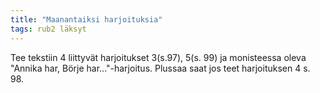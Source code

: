 ```yaml
---
title: "Maanantaiksi harjoituksia"
tags: rub2 läksyt
---
```


Tee tekstiin 4 liittyvät harjoitukset 3(s.97), 5(s. 99) ja monisteessa oleva "Annika har, Börje har..."-harjoitus. Plussaa saat jos teet harjoituksen 4 s. 98.
